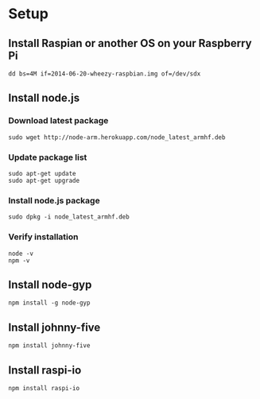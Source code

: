 # Setup

## Install Raspian or another OS on your Raspberry Pi

```terminal
dd bs=4M if=2014-06-20-wheezy-raspbian.img of=/dev/sdx
```

## Install node.js

### Download latest package
```terminal
sudo wget http://node-arm.herokuapp.com/node_latest_armhf.deb
```

### Update package list

```terminal
sudo apt-get update
sudo apt-get upgrade
```

### Install node.js package
```terminal
sudo dpkg -i node_latest_armhf.deb
```

### Verify installation
```terminal
node -v
npm -v
```

## Install node-gyp
```terminal
npm install -g node-gyp
```

## Install johnny-five
```terminal
npm install johnny-five
```

## Install raspi-io
```terminal
npm install raspi-io
```